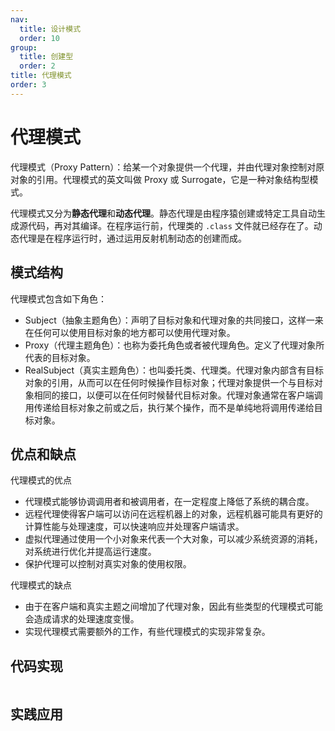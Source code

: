 ```yaml
---
nav:
  title: 设计模式
  order: 10
group:
  title: 创建型
  order: 2
title: 代理模式
order: 3
---
```


# 代理模式

代理模式（Proxy Pattern）：给某一个对象提供一个代理，并由代理对象控制对原对象的引用。代理模式的英文叫做 Proxy 或 Surrogate，它是一种对象结构型模式。

代理模式又分为**静态代理**和**动态代理**。静态代理是由程序猿创建或特定工具自动生成源代码，再对其编译。在程序运行前，代理类的 `.class` 文件就已经存在了。动态代理是在程序运行时，通过运用反射机制动态的创建而成。

## 模式结构

代理模式包含如下角色：

- Subject（抽象主题角色）：声明了目标对象和代理对象的共同接口，这样一来在任何可以使用目标对象的地方都可以使用代理对象。
- Proxy（代理主题角色）：也称为委托角色或者被代理角色。定义了代理对象所代表的目标对象。
- RealSubject（真实主题角色）：也叫委托类、代理类。代理对象内部含有目标对象的引用，从而可以在任何时候操作目标对象；代理对象提供一个与目标对象相同的接口，以便可以在任何时候替代目标对象。代理对象通常在客户端调用传递给目标对象之前或之后，执行某个操作，而不是单纯地将调用传递给目标对象。

## 优点和缺点

代理模式的优点

- 代理模式能够协调调用者和被调用者，在一定程度上降低了系统的耦合度。
- 远程代理使得客户端可以访问在远程机器上的对象，远程机器可能具有更好的计算性能与处理速度，可以快速响应并处理客户端请求。
- 虚拟代理通过使用一个小对象来代表一个大对象，可以减少系统资源的消耗，对系统进行优化并提高运行速度。
- 保护代理可以控制对真实对象的使用权限。

代理模式的缺点

- 由于在客户端和真实主题之间增加了代理对象，因此有些类型的代理模式可能会造成请求的处理速度变慢。
- 实现代理模式需要额外的工作，有些代理模式的实现非常复杂。

## 代码实现

```js

```

## 实践应用